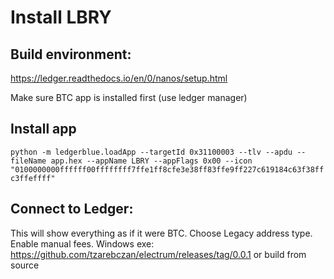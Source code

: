 # Install LBRY
## Build environment:
https://ledger.readthedocs.io/en/0/nanos/setup.html

Make sure BTC app is installed first (use ledger manager)

## Install app
```python -m ledgerblue.loadApp --targetId 0x31100003 --tlv --apdu --fileName app.hex --appName LBRY --appFlags 0x00 --icon "0100000000ffffff00ffffffff7ffe1ff8cfe3e38ff83ffe9ff227c619184c63f38ffc3ffeffff"```

## Connect to Ledger:
This will show everything as if it were BTC. Choose Legacy address type. Enable manual fees. 
Windows exe: https://github.com/tzarebczan/electrum/releases/tag/0.0.1
or build from source

